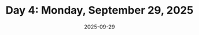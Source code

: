 ---
title: "Day 4: Monday, September 29, 2025"
date: "2025-09-29"
day: 4
icon: ""
dayOfWeek: "Monday"
location: "Macao"
photos: [1,2,3]
description: ""
stats:
  kimbap: 2
  commits: 0
  worked: 7
  cultural: 4
  steps: 7020
tags: []
thumbnail: "thumb"
draft: true
coordinates:
  lat: null
  lng: null
work: false
---